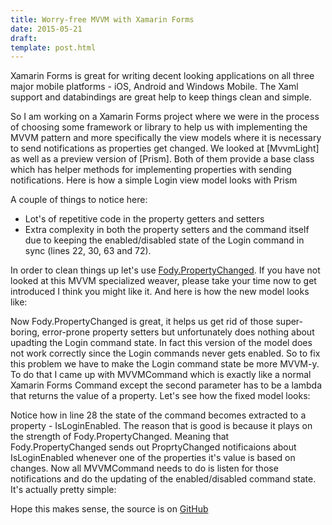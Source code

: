 ```yaml
---
title: Worry-free MVVM with Xamarin Forms
date: 2015-05-21
draft: 
template: post.html
---
```


Xamarin Forms is great for writing decent looking applications on all three major mobile platforms - iOS, Android and Windows Mobile. The Xaml support and databindings are great help to keep things clean and simple. 

So I am working on a Xamarin Forms project where we were in the process of choosing some framework or library to help us with implementing the MVVM pattern and more specifically the view models where it is necessary to send notifications as properties get changed. We looked at [MvvmLight] as well as a preview version of [Prism]. Both of them provide a base class which has helper methods for implementing properties with sending notifications. Here is how a simple Login view model looks with Prism

<script src="https://gist.github.com/pshomov/e35832cbf51c82ac50c7.js"></script>

A couple of things to notice here:
- Lot's of repetitive code in the property getters and setters
- Extra complexity in both the property setters and the command itself due to keeping the enabled/disabled state of the Login command in sync (lines 22, 30, 63 and 72).

In order to clean things up let's use [Fody.PropertyChanged](https://github.com/Fody/PropertyChanged#your-code). If you have not looked at this MVVM specialized weaver, please take your time now to get introduced I think you might like it.
And here is how the new model looks like:

<script src="https://gist.github.com/pshomov/eb3f85471e632bbcb9f6.js"></script>
 
Now Fody.PropertyChanged is great, it helps us get rid of those super-boring, error-prone property setters but unfortunately does nothing about upadting the Login command state. In fact this version of the model does not work correctly since the Login commands never gets enabled. So to fix this problem we have to make the Login command state be more MVVM-y. To do that I came up with MVVMCommand which is exactly like a normal Xamarin Forms Command except the second parameter has to be a lambda that returns the value of a property. Let's see how the fixed model looks:

<script src="https://gist.github.com/pshomov/4b158ca0b0801809b0d6.js"></script>

Notice how in line 28 the state of the command becomes extracted to a property - IsLoginEnabled. The reason that is good is because it plays on the strength of Fody.PropertyChanged. Meaning that Fody.PropertyChanged sends out ProprtyChanged notificaions about IsLoginEnabled whenever one of the properties it's value is based on changes. Now all MVVMCommand needs to do is listen for those notifications and do the updating of the enabled/disabled command state. It's actually pretty simple:

<script src="https://gist.github.com/pshomov/4e2b51ef94ca3c6cc508.js"></script>

Hope this makes sense, the source is on [GitHub](https://github.com/pshomov/mvvmeasy)